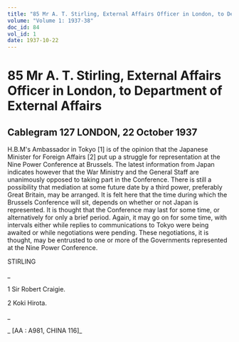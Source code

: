```yaml
---
title: "85 Mr A. T. Stirling, External Affairs Officer in London, to Department of External Affairs"
volume: "Volume 1: 1937-38"
doc_id: 84
vol_id: 1
date: 1937-10-22
---
```


# 85 Mr A. T. Stirling, External Affairs Officer in London, to Department of External Affairs

## Cablegram 127 LONDON, 22 October 1937

H.B.M's Ambassador in Tokyo [1] is of the opinion that the Japanese Minister for Foreign Affairs [2] put up a struggle for representation at the Nine Power Conference at Brussels. The latest information from Japan indicates however that the War Ministry and the General Staff are unanimously opposed to taking part in the Conference. There is still a possibility that mediation at some future date by a third power, preferably Great Britain, may be arranged. It is felt here that the time during which the Brussels Conference will sit, depends on whether or not Japan is represented. It is thought that the Conference may last for some time, or alternatively for only a brief period. Again, it may go on for some time, with intervals either while replies to communications to Tokyo were being awaited or while negotiations were pending. These negotiations, it is thought, may be entrusted to one or more of the Governments represented at the Nine Power Conference.

STIRLING

_

1 Sir Robert Craigie.

2 Koki Hirota.

_

_ [AA : A981, CHINA 116]_
